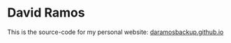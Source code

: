 # David Ramos

This is the source-code for my personal website: [daramosbackup.github.io](http://daramosbackup.github.io/)
